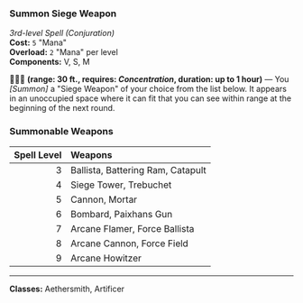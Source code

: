 ### Summon Siege Weapon
*3rd-level Spell (Conjuration)*  
**Cost:** `5` "Mana"  
**Overload:** `2` "Mana" per level  
**Components:** V, S, M  

🔷🔷🔷 **(range: 30 ft., requires: *Concentration*, duration: up to 1 hour)** — You *[Summon]* a "Siege Weapon" of your choice from the list below. It appears in an unoccupied space where it can fit that you can see within range at the beginning of the next round.

### Summonable Weapons

| **Spell Level** | **Weapons**                       |
|----------------:|:----------------------------------|
|               3 | Ballista, Battering Ram, Catapult |
|               4 | Siege Tower, Trebuchet            |
|               5 | Cannon, Mortar                    |
|               6 | Bombard, Paixhans Gun             |
|               7 | Arcane Flamer, Force Ballista     |
|               8 | Arcane Cannon, Force Field        |
|               9 | Arcane Howitzer                   |

---

**Classes:** Aethersmith, Artificer
